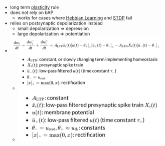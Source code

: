 + long term [plasticity](Plasticity.md) rule
+ does not rely on bAP
	+ works for cases where [Hebbian Learning](Hebbian%20Learning.md) and [STDP](Spike-Timing%20Dependent%20Plasticity.md) fail
+ relies on postsynaptic depolarization instead
	+ small depolarization $\Rightarrow$ depression
	+ large depolarization $\Rightarrow$ potentiation
+ ![](../../../z_images/Pasted%20image%2020250617110240.png)
	+ ![](../../../z_images/Pasted%20image%2020250617110258.png)
	+ ![](../../../z_images/Pasted%20image%2020250617110251.png)

